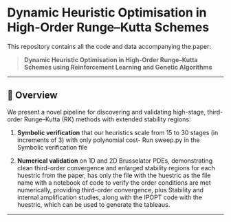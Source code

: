 # Dynamic Heuristic Optimisation in High-Order Runge–Kutta Schemes

This repository contains all the code and data accompanying the paper:

> **Dynamic Heuristic Optimisation in High-Order Runge–Kutta Schemes using Reinforcement Learning and Genetic Algorithms**  
>

--- 

## 📄 Overview

We present a novel pipeline for discovering and validating high-stage, third-order Runge–Kutta (RK) methods with extended stability regions:

1. **Symbolic verification** that our heuristics scale from 15 to 30 stages (in increments of 3) with only polynomial cost- Run sweep.py in the Symbolic verification file

3. **Numerical validation** on 1D and 2D Brusselator PDEs, demonstrating clean third-order convergence and enlarged stability regions for each huestric from the paper, has only the file with the huestric as the file name with a notebook of code to verify the order conditions are met numerically, providing third-order convergence, plus Stability and internal amplification studies, along with the IPOPT code with the huestric, which can be used to generate the tableaus. 

---

